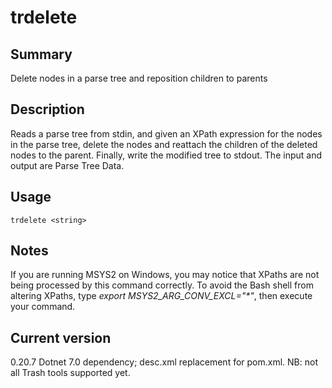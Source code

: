 # trdelete

## Summary

Delete nodes in a parse tree and reposition children to parents

## Description

Reads a parse tree from stdin, and given an XPath expression
for the nodes in the parse tree, delete the nodes and reattach
the children of the deleted nodes to the parent. Finally,
write the modified tree to stdout. The input and output are
Parse Tree Data.

## Usage

    trdelete <string>

## Notes

If you are running MSYS2 on Windows, you may notice that XPaths are not being
processed by this command correctly. To avoid the Bash shell from altering
XPaths, type _export MSYS2_ARG_CONV_EXCL="*"_, then execute your command.

## Current version

0.20.7 Dotnet 7.0 dependency; desc.xml replacement for pom.xml. NB: not all Trash tools supported yet.
